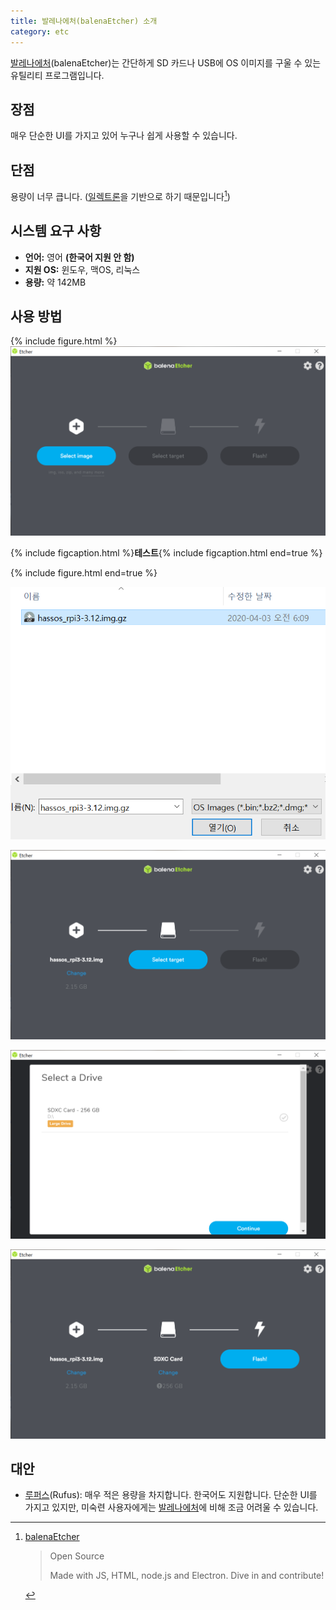 ```yaml
---
title: 발레나에처(balenaEtcher) 소개
category: etc
---
```


[발레나에처]\(balenaEtcher)는 간단하게 SD 카드나 USB에 OS 이미지를 구울 수 있는 유틸리티 프로그램입니다.

[발레나에처]: https://www.balena.io/etcher/

## 장점

매우 단순한 UI를 가지고 있어 누구나 쉽게 사용할 수 있습니다.

## 단점

용량이 너무 큽니다. ([일렉트론](https://www.electronjs.org/)을 기반으로 하기 때문입니다[^electron])

[^electron]: [balenaEtcher](https://www.balena.io/etcher/)

    > Open Source
    >
    > Made with JS, HTML, node.js and Electron. Dive in and contribute!

## 시스템 요구 사항

- **언어:** 영어 **(한국어 지원 안 함)**
- **지원 OS:** 윈도우, 맥OS, 리눅스
- **용량:** 약 142MB

## 사용 방법

{% include figure.html %} ![](/assets/2020-05-07-balena-etcher-intro/balena-etcher-1.png)

{% include figcaption.html %}**테스트**{% include figcaption.html end=true %}

{% include figure.html end=true %}

![](/assets/2020-05-07-balena-etcher-intro/balena-etcher-2.png)

![](/assets/2020-05-07-balena-etcher-intro/balena-etcher-3.png)

![](/assets/2020-05-07-balena-etcher-intro/balena-etcher-4.png)

![](/assets/2020-05-07-balena-etcher-intro/balena-etcher-5.png)

## 대안

- [루퍼스](https://rufus.ie/)(Rufus): 매우 적은 용량을 차지합니다. 한국어도 지원합니다. 단순한 UI를 가지고 있지만, 미숙련 사용자에게는 [발레나에처]에 비해 조금 어려울 수 있습니다.
